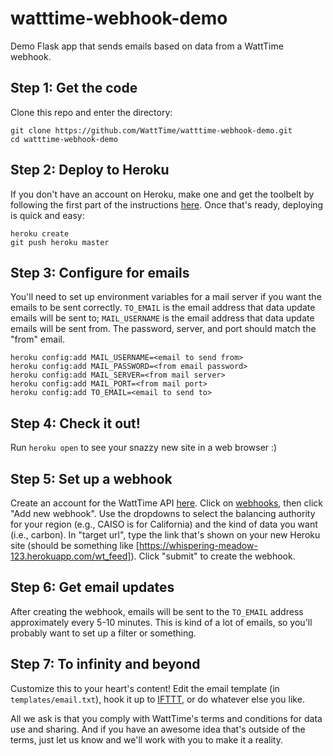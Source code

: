 # watttime-webhook-demo
Demo Flask app that sends emails based on data from a WattTime webhook. 

## Step 1: Get the code

Clone this repo and enter the directory:

```
git clone https://github.com/WattTime/watttime-webhook-demo.git
cd watttime-webhook-demo
```

## Step 2: Deploy to Heroku

If you don't have an account on Heroku, make one and get the toolbelt by following the first part of the instructions [here](https://devcenter.heroku.com/articles/getting-started-with-python-o). Once that's ready, deploying is quick and easy:

```
heroku create
git push heroku master
```

## Step 3: Configure for emails

You'll need to set up environment variables for a mail server if you want the emails to be sent correctly. ```TO_EMAIL``` is the email address that data update emails will be sent to; ```MAIL_USERNAME``` is the email address that data update emails will be sent from. The password, server, and port should match the "from" email.

```
heroku config:add MAIL_USERNAME=<email to send from>
heroku config:add MAIL_PASSWORD=<from email password>
heroku config:add MAIL_SERVER=<from mail server>
heroku config:add MAIL_PORT=<from mail port>
heroku config:add TO_EMAIL=<email to send to>
```

## Step 4: Check it out!

Run ```heroku open``` to see your snazzy new site in a web browser :)

## Step 5: Set up a webhook

Create an account for the WattTime API [here](http://api.watttime.org/accounts/register/). Click on [webhooks](http://api.watttime.org/accounts/webhooks/), then click "Add new webhook". Use the dropdowns to select the balancing authority for your region (e.g., CAISO is for California) and the kind of data you want (i.e., carbon). In "target url", type the link that's shown on your new Heroku site (should be something like [https://whispering-meadow-123.herokuapp.com/wt_feed]). Click "submit" to create the webhook.

## Step 6: Get email updates

After creating the webhook, emails will be sent to the ```TO_EMAIL``` address approximately every 5-10 minutes. This is kind of a lot of emails, so you'll probably want to set up a filter or something.

## Step 7: To infinity and beyond

Customize this to your heart's content! Edit the email template (in ```templates/email.txt```), hook it up to [IFTTT](https://ifttt.com/recipes/popular?channel=email), or do whatever else you like.

All we ask is that you comply with WattTime's terms and conditions for data use and sharing. And if you have an awesome idea that's outside of the terms, just let us know and we'll work with you to make it a reality.
